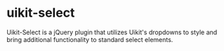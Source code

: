 # uikit-select
Uikit-Select is a jQuery plugin that utilizes Uikit's dropdowns to style and bring additional functionality to standard select elements.
